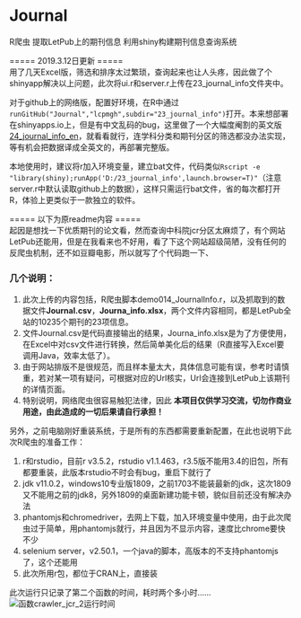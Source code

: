 # Journal
R爬虫 提取LetPub上的期刊信息 利用shiny构建期刊信息查询系统

===== 2019.3.12日更新 =====  
用了几天Excel版，筛选和排序太过繁琐，查询起来也让人头疼，因此做了个shinyapp解决以上问题，此次将ui.r和server.r上传在23_journal_info文件夹中。

对于github上的网络版，配置好环境，在R中通过```runGitHub("Journal","lcpmgh",subdir="23_journal_info")```打开。本来想部署在shinyapps.io上，但是有中文乱码的bug，这里做了一个大幅度阉割的英文版[24_journal_info_en](https://lcpmgh.shinyapps.io/24_journal_info_en/)，就看看就行，连学科分类和期刊分区的筛选都没办法实现，等有机会把数据译成全英文的，再部署完整版。

本地使用时，建议将r加入环境变量，建立bat文件，代码类似```Rscript -e "library(shiny);runApp('D:/23_journal_info',launch.browser=T)"```（注意server.r中默认读取github上的数据），这样只需运行bat文件，省的每次都打开R，体验上更类似于一款独立的软件。

===== 以下为原readme内容 =====  
起因是想找一下优质期刊的论文看，然而查询中科院jcr分区太麻烦了，有个网站LetPub还能用，但是在我看来也不好用，看了下这个网站超级简陋，没有任何的反爬虫机制，还不如豆瓣电影，所以就写了个代码跑一下、

### **几个说明：**
  1. 此次上传的内容包括，R爬虫脚本demo014_JournalInfo.r，以及抓取到的数据文件**Journal.csv**，**Journa_info.xlsx**，两个文件内容相同，都是LetPub全站的10235个期刊的23项信息。
  2. 文件Journal.csv是代码直接输出的结果，Journa_info.xlsx是为了方便使用，在Excel中对csv文件进行转换，然后简单美化后的结果（R直接写入Excel要调用Java，效率太低了）。
  3. 由于网站排版不是很规范，而且样本量太大，具体信息可能有误，参考时请慎重，若对某一项有疑问，可根据对应的Url核实，Url会连接到LetPub上该期刊的详情页面。
  4. 特别说明，网络爬虫很容易触犯法律，因此 **本项目仅供学习交流，切勿作商业用途，由此造成的一切后果请自行承担！**

另外，之前电脑刚好重装系统，于是所有的东西都需要重新配置，在此也说明下此次R爬虫的准备工作：
  1. r和rstudio，目前r v3.5.2，rstudio v1.1.463，r3.5版不能用3.4的旧包，所有都要重装，此版本rstudio不时会有bug，重启下就行了
  2. jdk v11.0.2，windows10专业版1809，之前1703不能装最新的jdk，这次1809又不能用之前的jdk8，另外1809的桌面新建功能卡顿，貌似目前还没有解决办法 
  3. phantomjs和chromedriver，去网上下载，加入环境变量中使用，由于此次爬虫过于简单，用phantomjs就行，并且因为不显示内容，速度比chrome要快不少
  4. selenium server，v2.50.1，一个java的脚本，高版本的不支持phantomjs了，这个还能用
  5. 此次所用r包，都位于CRAN上，直接装
  
此次运行只记录了第二个函数的时间，耗时两个多小时……
![函数crawler_jcr_2运行时间](https://github.com/lcpmgh/Journal/blob/master/timeconsuming.png "函数crawler_jcr_2运行时间")
